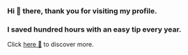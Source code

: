 ### Hi 👋 there, thank you for visiting my profile.
### I saved hundred hours with an easy tip every year.

 Click [here 🤗](https://forms.gle/VdgGrC4ds2UKDLMy8) to discover more.
